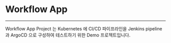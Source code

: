 # Workflow App

---

Workflow App Project 는 Kubernetes 에 CI/CD 파이프라인을 Jenkins pipeline 과 ArgoCD 으로
구성하여 테스트하기 위한 Demo 프로젝트입니다.

